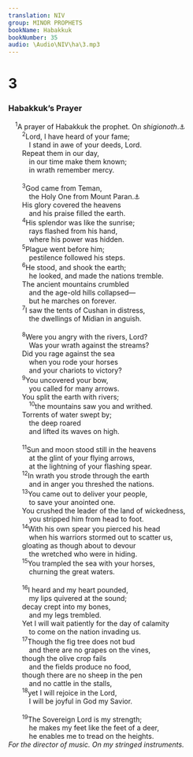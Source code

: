 ```yaml
---
translation: NIV
group: MINOR PROPHETS
bookName: Habakkuk 
bookNumber: 35
audio: \Audio\NIV\ha\3.mp3
---
```


<div class="title"><h1>3</h1><h3>Habakkuk’s Prayer </h3></div>
<span class="verse ha_3_1"> <sup>1</sup>A prayer of Habakkuk the prophet. On <em>shigionoth</em>.<a data-toggle="tooltip" data-placement="bottom" title="Probably a literary or musical term">⚓</a><br/></span>
<span class="verse ha_3_2">  <sup>2</sup>Lord, I have heard of your fame; <br/>   I stand in awe of your deeds, Lord. <br/>  Repeat them in our day, <br/>   in our time make them known; <br/>   in wrath remember mercy. <br/><br/></span>
<span class="verse ha_3_3">  <sup>3</sup>God came from Teman, <br/>   the Holy One from Mount Paran.<a data-toggle="tooltip" data-placement="bottom" title="The Hebrew has Selah (a word of uncertain meaning) here and at the middle of verse 9 and at the end of verse 13.">⚓</a><br/>  His glory covered the heavens <br/>   and his praise filled the earth. <br/></span>
<span class="verse ha_3_4">  <sup>4</sup>His splendor was like the sunrise; <br/>   rays flashed from his hand, <br/>   where his power was hidden. <br/></span>
<span class="verse ha_3_5">  <sup>5</sup>Plague went before him; <br/>   pestilence followed his steps. <br/></span>
<span class="verse ha_3_6">  <sup>6</sup>He stood, and shook the earth; <br/>   he looked, and made the nations tremble. <br/>  The ancient mountains crumbled <br/>   and the age-old hills collapsed— <br/>   but he marches on forever. <br/></span>
<span class="verse ha_3_7">  <sup>7</sup>I saw the tents of Cushan in distress, <br/>   the dwellings of Midian in anguish. <br/><br/></span>
<span class="verse ha_3_8">  <sup>8</sup>Were you angry with the rivers, Lord? <br/>   Was your wrath against the streams? <br/>  Did you rage against the sea <br/>   when you rode your horses <br/>   and your chariots to victory? <br/></span>
<span class="verse ha_3_9">  <sup>9</sup>You uncovered your bow, <br/>   you called for many arrows. <br/>  You split the earth with rivers; <br/></span>
<span class="verse ha_3_10">   <sup>10</sup>the mountains saw you and writhed. <br/>  Torrents of water swept by; <br/>   the deep roared <br/>   and lifted its waves on high. <br/><br/></span>
<span class="verse ha_3_11">  <sup>11</sup>Sun and moon stood still in the heavens <br/>   at the glint of your flying arrows, <br/>   at the lightning of your flashing spear. <br/></span>
<span class="verse ha_3_12">  <sup>12</sup>In wrath you strode through the earth <br/>   and in anger you threshed the nations. <br/></span>
<span class="verse ha_3_13">  <sup>13</sup>You came out to deliver your people, <br/>   to save your anointed one. <br/>  You crushed the leader of the land of wickedness, <br/>   you stripped him from head to foot. <br/></span>
<span class="verse ha_3_14">  <sup>14</sup>With his own spear you pierced his head <br/>   when his warriors stormed out to scatter us, <br/>  gloating as though about to devour <br/>   the wretched who were in hiding. <br/></span>
<span class="verse ha_3_15">  <sup>15</sup>You trampled the sea with your horses, <br/>   churning the great waters. <br/><br/></span>
<span class="verse ha_3_16">  <sup>16</sup>I heard and my heart pounded, <br/>   my lips quivered at the sound; <br/>  decay crept into my bones, <br/>   and my legs trembled. <br/>  Yet I will wait patiently for the day of calamity <br/>   to come on the nation invading us. <br/></span>
<span class="verse ha_3_17">  <sup>17</sup>Though the fig tree does not bud <br/>   and there are no grapes on the vines, <br/>  though the olive crop fails <br/>   and the fields produce no food, <br/>  though there are no sheep in the pen <br/>   and no cattle in the stalls, <br/></span>
<span class="verse ha_3_18">  <sup>18</sup>yet I will rejoice in the Lord, <br/>   I will be joyful in God my Savior. <br/><br/></span>
<span class="verse ha_3_19">  <sup>19</sup>The Sovereign Lord is my strength; <br/>   he makes my feet like the feet of a deer, <br/>   he enables me to tread on the heights. <br/></span>
<div class="title"><i>For the director of music. On my stringed instruments.</i></div>
